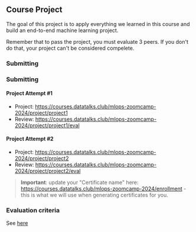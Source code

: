 ## Course Project

The goal of this project is to apply everything we learned
in this course and build an end-to-end machine learning project.

Remember that to pass the project, you must evaluate 3 peers. If you don't do that, your project can't be considered compelete.  


### Submitting 


### Submitting

#### Project Attempt #1

* Project: https://courses.datatalks.club/mlops-zoomcamp-2024/project/project1
* Review: https://courses.datatalks.club/mlops-zoomcamp-2024/project/project1/eval


#### Project Attempt #2

* Project: https://courses.datatalks.club/mlops-zoomcamp-2024/project/project2
* Review: https://courses.datatalks.club/mlops-zoomcamp-2024/project/project2/eval


> **Important**: update your "Certificate name" here: https://courses.datatalks.club/mlops-zoomcamp-2024/enrollment -
this is what we will use when generating certificates for you.


### Evaluation criteria

See [here](../../../07-project/README.md)
